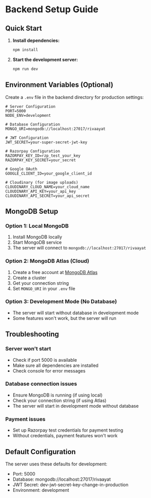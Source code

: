 # Backend Setup Guide

## Quick Start

1. **Install dependencies:**
   ```bash
   npm install
   ```

2. **Start the development server:**
   ```bash
   npm run dev
   ```

## Environment Variables (Optional)

Create a `.env` file in the backend directory for production settings:

```env
# Server Configuration
PORT=5000
NODE_ENV=development

# Database Configuration
MONGO_URI=mongodb://localhost:27017/rivaayat

# JWT Configuration
JWT_SECRET=your-super-secret-jwt-key

# Razorpay Configuration
RAZORPAY_KEY_ID=rzp_test_your_key
RAZORPAY_KEY_SECRET=your_secret

# Google OAuth
GOOGLE_CLIENT_ID=your_google_client_id

# Cloudinary (for image uploads)
CLOUDINARY_CLOUD_NAME=your_cloud_name
CLOUDINARY_API_KEY=your_api_key
CLOUDINARY_API_SECRET=your_api_secret
```

## MongoDB Setup

### Option 1: Local MongoDB
1. Install MongoDB locally
2. Start MongoDB service
3. The server will connect to `mongodb://localhost:27017/rivaayat`

### Option 2: MongoDB Atlas (Cloud)
1. Create a free account at [MongoDB Atlas](https://www.mongodb.com/atlas)
2. Create a cluster
3. Get your connection string
4. Set `MONGO_URI` in your `.env` file

### Option 3: Development Mode (No Database)
- The server will start without database in development mode
- Some features won't work, but the server will run

## Troubleshooting

### Server won't start
- Check if port 5000 is available
- Make sure all dependencies are installed
- Check console for error messages

### Database connection issues
- Ensure MongoDB is running (if using local)
- Check your connection string (if using Atlas)
- The server will start in development mode without database

### Payment issues
- Set up Razorpay test credentials for payment testing
- Without credentials, payment features won't work

## Default Configuration

The server uses these defaults for development:
- Port: 5000
- Database: mongodb://localhost:27017/rivaayat
- JWT Secret: dev-jwt-secret-key-change-in-production
- Environment: development


